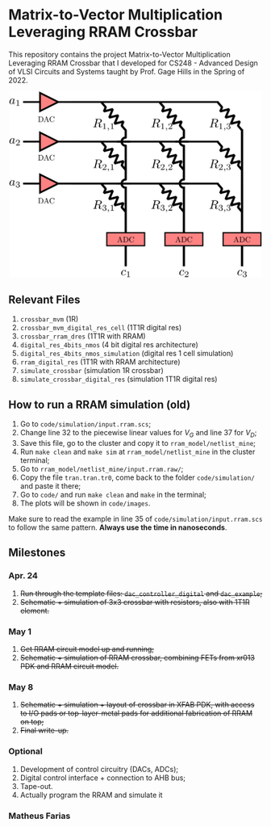 # Matrix-to-Vector Multiplication Leveraging RRAM Crossbar

This repository contains the project Matrix-to-Vector Multiplication Leveraging RRAM Crossbar that I developed for CS248 - Advanced Design of VLSI Circuits and Systems taught by Prof. Gage Hills in the Spring of 2022.

<p align="center">
  <img  width = '500px' src="https://raw.githubusercontent.com/matheussfarias/cs248/main/gage_proposal.png">
</p>

## Relevant Files

1. `crossbar_mvm` (1R)
2. `crossbar_mvm_digital_res_cell` (1T1R digital res)
3. `crossbar_rram_dres` (1T1R with RRAM)
4. `digital_res_4bits_nmos` (4 bit digital res architecture)
5. `digital_res_4bits_nmos_simulation` (digital res 1 cell simulation)
6. `rram_digital_res` (1T1R with RRAM architecture)
7. `simulate_crossbar` (simulation 1R crossbar)
8. `simulate_crossbar_digital_res` (simulation 1T1R digital res)

## How to run a RRAM simulation (old)

1. Go to `code/simulation/input.rram.scs`;
2. Change line 32 to the piecewise linear values for $V_G$ and line 37 for $V_D$;
3. Save this file, go to the cluster and copy it to `rram_model/netlist_mine`;
4. Run `make clean` and `make sim` at `rram_model/netlist_mine` in the cluster terminal;
5. Go to `rram_model/netlist_mine/input.rram.raw/`;
6. Copy the file `tran.tran.tr0`, come back to the folder `code/simulation/` and paste it there;
7. Go to `code/` and run `make clean` and `make` in the terminal;
8. The plots will be shown in `code/images`.

Make sure to read the example in line 35 of `code/simulation/input.rram.scs` to follow the same pattern. **Always use the time in nanoseconds**.

## Milestones

### Apr. 24

1. ~~Run through the template files: `dac_controller_digital` and `dac_example`;~~
2. ~~Schematic + simulation of 3x3 crossbar with resistors, also with 1T1R element.~~

### May 1

1. ~~Get RRAM circuit model up and running;~~
2. ~~Schematic + simulation of RRAM crossbar, combining FETs from xr013 PDK and RRAM circuit model.~~

### May 8

1. ~~Schematic + simulation + layout of crossbar in XFAB PDK, with access to I/O pads or top-layer-metal pads for additional fabrication of RRAM on top;~~
2. ~~Final write-up.~~

### Optional

1. Development of control circuitry (DACs, ADCs);
2. Digital control interface + connection to AHB bus;
3. Tape-out.
4. Actually program the RRAM and simulate it



### Matheus Farias